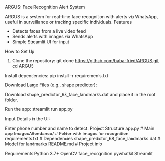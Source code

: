  ARGUS: Face Recognition Alert System

ARGUS is a system for real-time face recognition with alerts via WhatsApp, useful in surveillance or tracking specific individuals.
 Features
- Detects faces from a live video feed
- Sends alerts with images via WhatsApp
- Simple Streamlit UI for input

 How to Set Up

1. Clone the repository:
   git clone https://github.com/baba-fried/ARGUS.git
   cd ARGUS
   
Install dependencies:
pip install -r requirements.txt

Download Large Files (e.g., shape predictor):

Download shape_predictor_68_face_landmarks.dat and place it in the root folder.

Run the app:
streamlit run app.py

Input Details in the UI:

Enter phone number and name to detect.
Project Structure
app.py # Main app ImagesAttendance/ # Folder with images for recognition requirements.txt # Dependencies shape_predictor_68_face_landmarks.dat # Model for landmarks README.md # Project info

Requirements
Python 3.7+
OpenCV
face_recognition
pywhatkit
Streamlit







